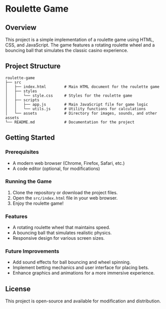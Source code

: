 # Roulette Game

## Overview
This project is a simple implementation of a roulette game using HTML, CSS, and JavaScript. The game features a rotating roulette wheel and a bouncing ball that simulates the classic casino experience.

## Project Structure
```
roulette-game
├── src
│   ├── index.html        # Main HTML document for the roulette game
│   ├── styles
│   │   └── style.css     # Styles for the roulette game
│   ├── scripts
│   │   ├── app.js        # Main JavaScript file for game logic
│   │   └── utils.js      # Utility functions for calculations
│   └── assets            # Directory for images, sounds, and other assets
└── README.md             # Documentation for the project
```

## Getting Started

### Prerequisites
- A modern web browser (Chrome, Firefox, Safari, etc.)
- A code editor (optional, for modifications)

### Running the Game
1. Clone the repository or download the project files.
2. Open the `src/index.html` file in your web browser.
3. Enjoy the roulette game!

### Features
- A rotating roulette wheel that maintains speed.
- A bouncing ball that simulates realistic physics.
- Responsive design for various screen sizes.

### Future Improvements
- Add sound effects for ball bouncing and wheel spinning.
- Implement betting mechanics and user interface for placing bets.
- Enhance graphics and animations for a more immersive experience.

## License
This project is open-source and available for modification and distribution.